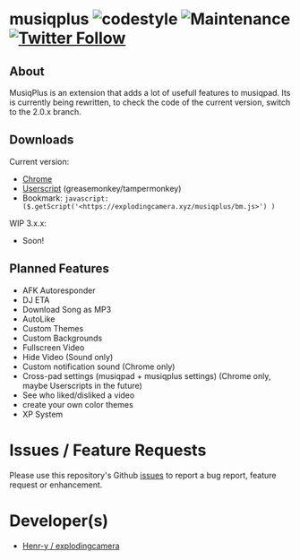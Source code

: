 # musiqplus ![codestyle](https://img.shields.io/badge/code%20style-airbnb-orange.svg) ![Maintenance](https://img.shields.io/maintenance/yes/2016.svg) [![Twitter Follow](https://img.shields.io/twitter/follow/explodingcamera.svg?style=social)](https://twitter.com/ExplodingCamera)

## About

MusiqPlus is an extension that adds a lot of usefull features to musiqpad. Its is currently being rewritten, to check the code of the current version, switch to the 2.0.x branch.

## Downloads

Current version:

- [Chrome](https://chrome.google.com/webstore/detail/cdllelmnnfgcnkfmbcnnginopojgkoih)
- [Userscript](https://explodingcamera.xyz/musiqplus/mqplus.user.js) (greasemonkey/tampermonkey)
- Bookmark: `javascript:($.getScript('<https://explodingcamera.xyz/musiqplus/bm.js>') )`

WIP 3.x.x:

- Soon!

## Planned Features

- AFK Autoresponder
- DJ ETA
- Download Song as MP3
- AutoLike
- Custom Themes
- Custom Backgrounds
- Fullscreen Video
- Hide Video (Sound only)
- Custom notification sound (Chrome only)
- Cross-pad settings (musiqpad + musiqplus settings) (Chrome only, maybe Userscripts in the future)
- See who liked/disliked a video
- create your own color themes
- XP System

# Issues / Feature Requests

Please use this repository's Github [issues](https://github.com/explodingcamera/musiqplus/issues) to report a bug report, feature request or enhancement.

# Developer(s)

- [Henr-y / explodingcamera](https://github.com/henr-y)
